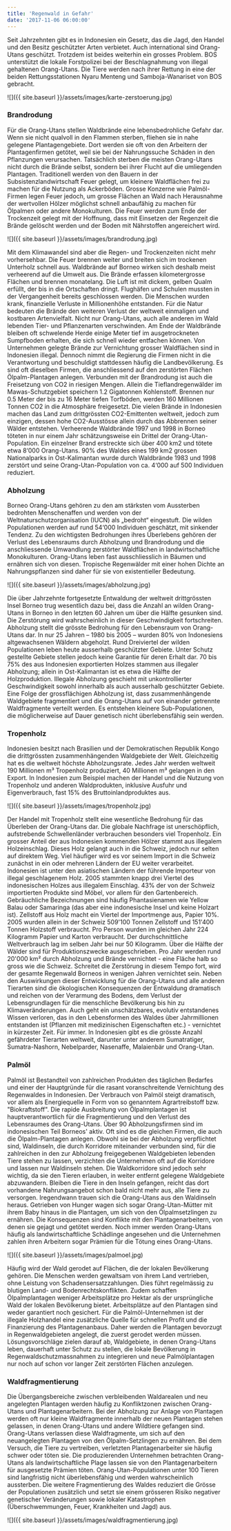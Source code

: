 ```yaml
---
title: 'Regenwald in Gefahr'
date: '2017-11-06 06:00:00'
---
```

Seit Jahrzehnten gibt es in Indonesien ein Gesetz, das die Jagd, den Handel und den Besitz geschützter Arten verbietet. Auch international sind Orang-Utans geschützt. Trotzdem ist beides weiterhin ein grosses Problem. BOS unterstützt die lokale Forstpolizei bei der Beschlagnahmung von illegal gehaltenen Orang-Utans. Die Tiere werden nach ihrer Rettung in eine der beiden Rettungsstationen Nyaru Menteng und Samboja-Wanariset von BOS gebracht.

![]({{ site.baseurl }}/assets/images/karte-zerstoerung.jpg)

### Brandrodung

Für die Orang-Utans stellen Waldbrände eine lebensbedrohliche Gefahr dar. Wenn sie nicht qualvoll in den Flammen sterben, fliehen sie in nahe gelegene Plantagengebiete. Dort werden sie oft von den Arbeitern der Plantagenfirmen getötet, weil sie bei der Nahrungssuche Schäden in den Pflanzungen verursachen. Tatsächlich sterben die meisten Orang-Utans nicht durch die Brände selbst, sondern bei ihrer Flucht auf die umliegenden Plantagen. Traditionell werden von den Bauern in der Subsistenzlandwirtschaft Feuer gelegt, um kleinere Waldflächen frei zu machen für die Nutzung als Ackerböden. Grosse Konzerne wie Palmöl-Firmen legen Feuer jedoch, um grosse Flächen an Wald nach Herausnahme der wertvollen Hölzer möglichst schnell anbaufähig zu machen für Ölpalmen oder andere Monokulturen. Die Feuer werden zum Ende der Trockenzeit gelegt mit der Hoffnung, dass mit Einsetzen der Regenzeit die Brände gelöscht werden und der Boden mit Nährstoffen angereichert wird. 

![]({{ site.baseurl }}/assets/images/brandrodung.jpg)

Mit dem Klimawandel sind aber die Regen- und Trockenzeiten nicht mehr vorhersehbar. Die Feuer brennen weiter und breiten sich im trockenen Unterholz schnell aus. Waldbrände auf Borneo wirken sich deshalb meist verheerend auf die Umwelt aus. Die Brände erfassen kilometergrosse Flächen und brennen monatelang. Die Luft ist mit dickem, gelben Qualm erfüllt, der bis in die Ortschaften dringt. Flughäfen und Schulen mussten in der Vergangenheit bereits geschlossen werden. Die Menschen wurden krank, finanzielle Verluste in Millionenhöhe entstanden. Für die Natur bedeuten die Brände den weiteren Verlust der weltweit einmaligen und kostbaren Artenvielfalt. Nicht nur Orang-Utans, auch alle anderen im Wald lebenden Tier- und Pflanzenarten verschwinden. Am Ende der Waldbrände bleiben oft schwelende Herde einige Meter tief im ausgetrockneten Sumpfboden erhalten, die sich schnell wieder entfachen können. Von Unternehmen gelegte Brände zur Vernichtung grosser Waldflächen sind in Indonesien illegal. Dennoch nimmt die Regierung die Firmen nicht in die Verantwortung und beschuldigt stattdessen häufig die Landbevölkerung. Es sind oft dieselben Firmen, die anschliessend auf den zerstörten Flächen Ölpalm-Plantagen anlegen. Verbunden mit der Brandrodung ist auch die Freisetzung von CO2 in riesigen Mengen. Allein die Tieflandregenwälder im Mawas-Schutzgebiet speichern 1.2 Gigatonnen Kohlenstoff. Brennen nur 0.5 Meter der bis zu 16 Meter tiefen Torfböden, werden 160 Millionen Tonnen CO2 in die Atmosphäre freigesetzt. Die vielen Brände in Indonesien machen das Land zum drittgrössten CO2-Emittenten weltweit, jedoch zum einzigen, dessen hohe CO2-Ausstösse allein durch das Abbrennen seiner Wälder entstehen. Verheerende Waldbrände 1997 und 1998 in Borneo töteten in nur einem Jahr schätzungsweise ein Drittel der Orang-Utan-Population. Ein einzelner Brand erstreckte sich über 400 km2 und tötete etwa 8‘000 Orang-Utans. 90% des Waldes eines 199 km2 grossen Nationalparks in Ost-Kalimantan wurde durch Waldbrände 1983 und 1998 zerstört und seine Orang-Utan-Population von ca. 4‘000 auf 500 Individuen reduziert. 

### Abholzung
Borneo Orang-Utans gehören zu den am stärksten vom Aussterben bedrohten Menschenaffen und werden von der Weltnaturschutzorganisation (IUCN) als „bedroht“ eingestuft. Die wilden Populationen werden auf rund 54‘000 Individuen geschätzt, mit sinkender Tendenz. Zu den wichtigsten Bedrohungen ihres Überlebens gehören der Verlust des Lebensraums durch Abholzung und Brandrodung und die anschliessende Umwandlung zerstörter Waldflächen in landwirtschaftliche Monokulturen. Orang-Utans leben fast ausschliesslich in Bäumen und ernähren sich von diesen. Tropische Regenwälder mit einer hohen Dichte an Nahrungspflanzen sind daher für sie von existentieller Bedeutung. 

![]({{ site.baseurl }}/assets/images/abholzung.jpg)

Die über Jahrzehnte fortgesetzte Entwaldung der weltweit drittgrössten Insel Borneo trug wesentlich dazu bei, dass die Anzahl an wilden Orang-Utans in Borneo in den letzten 60 Jahren um über die Hälfte gesunken sind. Die Zerstörung wird wahrscheinlich in dieser Geschwindigkeit fortschreiten. Abholzung stellt die grösste Bedrohung für den Lebensraum von Orang-Utans dar. In nur 25 Jahren – 1980 bis 2005 – wurden 80% von Indonesiens altgewachsenen Wäldern abgeholzt. Rund Dreiviertel der wilden Populationen leben heute ausserhalb geschützter Gebiete. Unter Schutz gestellte Gebiete stellen jedoch keine Garantie für deren Erhalt dar. 70 bis 75% des aus Indonesien exportierten Holzes stammen aus illegaler Abholzung; allein in Ost-Kalimantan ist es etwa die Hälfte der Holzproduktion. Illegale Abholzung geschieht mit unkontrollierter Geschwindigkeit sowohl innerhalb als auch ausserhalb geschützter Gebiete. Eine Folge der grossflächigen Abholzung ist, dass zusammenhängende Waldgebiete fragmentiert und die Orang-Utans auf von einander getrennte Waldfragmente verteilt werden. Es entstehen kleinere Sub-Populationen, die möglicherweise auf Dauer genetisch nicht überlebensfähig sein werden.

### Tropenholz
Indonesien besitzt nach Brasilien und der Demokratischen Republik Kongo die drittgrössten zusammenhängenden Waldgebiete der Welt. Gleichzeitig hat es die weltweit höchste Abholzungsrate. Jedes Jahr werden weltweit 190 Millionen m³ Tropenholz produziert, 40 Millionen m³ gelangen in den Export. In Indonesien zum Beispiel machen der Handel und die Nutzung von Tropenholz und anderen Waldprodukten, inklusive Ausfuhr und Eigenverbrauch, fast 15% des Bruttoinlandproduktes aus.

![]({{ site.baseurl }}/assets/images/tropenholz.jpg)

Der Handel mit Tropenholz stellt eine wesentliche Bedrohung für das Überleben der Orang-Utans dar. Die globale Nachfrage ist unerschöpflich, aufstrebende Schwellenländer verbrauchen besonders viel Tropenholz. Ein grosser Anteil der aus Indonesien kommenden Hölzer stammt aus illegalem Holzeinschlag. Dieses Holz gelangt auch in die Schweiz, jedoch nur selten auf direktem Weg. Viel häufiger wird es vor seinem Import in die Schweiz zunächst in ein oder mehreren Ländern der EU weiter verarbeitet.
Indonesien ist unter den asiatischen Ländern der führende Importeur von illegal geschlagenem Holz. 2005 stammten knapp drei Viertel des indonesischen Holzes aus illegalem Einschlag. 43% der von der Schweiz importierten Produkte sind Möbel, vor allem für den Gartenbereich. Gebräuchliche Bezeichnungen sind häufig Phantasienamen wie Yellow Balau oder Samaringa (das aber eine indonesische Insel und keine Holzart ist). Zellstoff aus Holz macht ein Viertel der Importmenge aus, Papier 10%. 2005 wurden allein in der Schweiz 509'100 Tonnen Zellstoff und 151'400 Tonnen Holzstoff verbraucht. Pro Person wurden im gleichen Jahr 224 Kilogramm Papier und Karton verbraucht. Der durchschnittliche Weltverbrauch lag im selben Jahr bei nur 50 Kilogramm.
Über die Hälfte der Wälder sind für Produktionszwecke ausgeschrieben. Pro Jahr werden rund 20'000 km² durch Abholzung und Brände vernichtet - eine Fläche halb so gross wie die Schweiz. Schreitet die Zerstörung in diesem Tempo fort, wird der gesamte Regenwald Borneos in wenigen Jahren vernichtet sein. Neben den Auswirkungen dieser Entwicklung für die Orang-Utans und alle anderen Tierarten sind die ökologischen Konsequenzen der Entwaldung dramatisch und reichen von der Verarmung des Bodens, dem Verlust der Lebensgrundlagen für die menschliche Bevölkerung bis hin zu Klimaveränderungen. Auch geht ein unschätzbares, evolutiv entstandenes Wissen verloren, das in den Lebensformen des Waldes über Jahrmillionen entstanden ist (Pflanzen mit medizinischen Eigenschaften etc.) - vernichtet in kürzester Zeit. Für immer.
In Indonesien gibt es die grösste Anzahl gefährdeter Tierarten weltweit, darunter unter anderem Sumatratiger, Sumatra-Nashorn, Nebelparder, Nasenaffe, Malaienbär und Orang-Utan.

### Palmöl
Palmöl ist Bestandteil von zahlreichen Produkten des täglichen Bedarfes und einer der Hauptgründe für die rasant voranschreitende Vernichtung des Regenwaldes in Indonesien. Der Verbrauch von Palmöl steigt dramatisch, vor allem als Energiequelle in Form von so genanntem Agrartreibstoff bzw. "Biokraftstoff". Die rapide Ausbreitung von Ölpalmplantagen ist hauptverantwortlich für die Fragmentierung und den Verlust des Lebensraumes des Orang-Utans. Über 90 Abholzungsfirmen sind im indonesischen Teil Borneos' aktiv. Oft sind es die gleichen Firmen, die auch die Ölpalm-Plantagen anlegen. Obwohl sie bei der Abholzung verpflichtet sind, Waldinseln, die durch Korridore miteinander verbunden sind, für die zahlreichen in den zur Abholzung freigegebenen Waldgebieten lebenden Tiere stehen zu lassen, verzichten die Unternehmen oft auf die Korridore und lassen nur Waldinseln stehen. Die Waldkorridore sind jedoch sehr wichtig, da sie den Tieren erlauben, in weiter entfernt gelegene Waldgebiete abzuwandern. Bleiben die Tiere in den Inseln gefangen, reicht das dort vorhandene Nahrungsangebot schon bald nicht mehr aus, alle Tiere zu versorgen. Iregendwann trauen sich die Orang-Utans aus den Waldinseln heraus. Getrieben von Hunger wagen sich sogar Orang-Utan-Mütter mit ihrem Baby hinaus in die Plantagen, um sich von den Ölpalmsetzlingen zu ernähren. Die Konsequenzen sind Konflikte mit den Plantagenarbeitern, von denen sie gejagt und getötet werden. Noch immer werden Orang-Utans häufig als landwirtschaftliche Schädlinge angesehen und die Unternehmen zahlen ihren Arbeitern sogar Prämien für die Tötung eines Orang-Utans.

![]({{ site.baseurl }}/assets/images/palmoel.jpg)

Häufig wird der Wald gerodet auf Flächen, die der lokalen Bevölkerung gehören. Die Menschen werden gewaltsam von ihrem Land vertrieben, ohne Leistung von Schadensersatzzahlungen. Dies führt regelmässig zu blutigen Land- und Bodenrechtskonflikten. Zudem schaffen Ölpalmplantagen weniger Arbeitsplätze pro Hektar als der ursprüngliche Wald der lokalen Bevölkerung bietet. Arbeitsplätze auf den Plantagen sind weder garantiert noch gesichert.
Für die Palmöl-Unternehmen ist der illegale Holzhandel eine zusätzliche Quelle für schnellen Profit und die Finanzierung des Plantagenanbaus. Daher werden die Plantagen bevorzugt in Regenwaldgebieten angelegt, die zuerst gerodet werden müssen.
Lösungsvorschläge zielen darauf ab, Waldgebiete, in denen Orang-Utans leben, dauerhaft unter Schutz zu stellen, die lokale Bevölkerung in Regenwaldschutzmassnahmen zu integrieren und neue Palmölplantagen nur noch auf schon vor langer Zeit zerstörten Flächen anzulegen.

### Waldfragmentierung
Die Übergangsbereiche zwischen verbleibenden Waldarealen und neu angelegten Plantagen werden häufig zu Konfliktzonen zwischen Orang-Utans und Plantagenarbeitern. Bei der Abholzung zur Anlage von Plantagen werden oft nur kleine Waldfragmente innerhalb der neuen Plantagen stehen gelassen, in denen Orang-Utans und andere Wildtiere gefangen sind. Orang-Utans verlassen diese Waldfragmente, um sich auf den neuangelegten Plantagen von den Ölpalm-Setzlingen zu ernähren. Bei dem Versuch, die Tiere zu vertreiben, verletzten Plantagenarbeiter sie häufig schwer oder töten sie. Die produzierenden Unternehmen betrachten Orang-Utans als landwirtschaftliche Plage lassen sie von den Plantagenarbeitern für ausgesetzte Prämien töten. Orang-Utan-Populationen unter 100 Tieren sind langfristig nicht überlebensfähig und werden wahrscheinlich aussterben. Die weitere Fragmentierung des Waldes reduziert die Grösse der Populationen zusätzlich und setzt sie einem grösseren Risiko negativer genetischer Veränderungen sowie lokaler Katastrophen (Überschwemmungen, Feuer, Krankheiten und Jagd) aus.

![]({{ site.baseurl }}/assets/images/waldfragmentierung.jpg)
<!-- [<button class="bos-button large info float-right space-left" id="regenwald-gefahr">mehr erfahren »</button>](regenwald-gefahr.html) -->